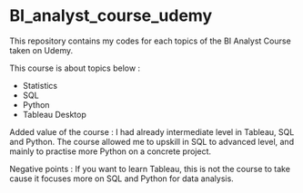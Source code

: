 # BI_analyst_course_udemy

This repository contains my codes for each topics of the BI Analyst Course taken on Udemy.

This course is about topics below :
- Statistics 
- SQL
- Python
- Tableau Desktop

Added value of the course : I had already intermediate level in Tableau, SQL and Python. The course allowed me to upskill in SQL to advanced level, and mainly to practise more Python on a concrete project.

Negative points : If you want to learn Tableau, this is not the course to take cause it focuses more on SQL and Python for data analysis.

